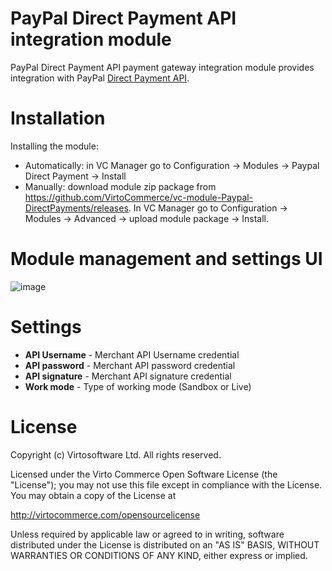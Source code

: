 # PayPal Direct Payment API integration module
PayPal Direct Payment API payment gateway integration module provides integration with PayPal <a href="https://www.paypal.com/cgi-bin/webscr?cmd=_dcc_hub-outside" target="_blank">Direct Payment API</a>.

# Installation
Installing the module:
* Automatically: in VC Manager go to Configuration -> Modules -> Paypal Direct Payment -> Install
* Manually: download module zip package from https://github.com/VirtoCommerce/vc-module-Paypal-DirectPayments/releases. In VC Manager go to Configuration -> Modules -> Advanced -> upload module package -> Install.

# Module management and settings UI
![image](https://cloud.githubusercontent.com/assets/5801549/16587810/07cd6e26-42d5-11e6-845c-b85ab576aea2.png)

# Settings
* **API Username** - Merchant API Username credential
* **API password** - Merchant API password credential
* **API signature** - Merchant API signature credential
* **Work mode** - Type of working mode (Sandbox or Live)

# License
Copyright (c) Virtosoftware Ltd.  All rights reserved.

Licensed under the Virto Commerce Open Software License (the "License"); you
may not use this file except in compliance with the License. You may
obtain a copy of the License at

http://virtocommerce.com/opensourcelicense

Unless required by applicable law or agreed to in writing, software
distributed under the License is distributed on an "AS IS" BASIS,
WITHOUT WARRANTIES OR CONDITIONS OF ANY KIND, either express or
implied.
